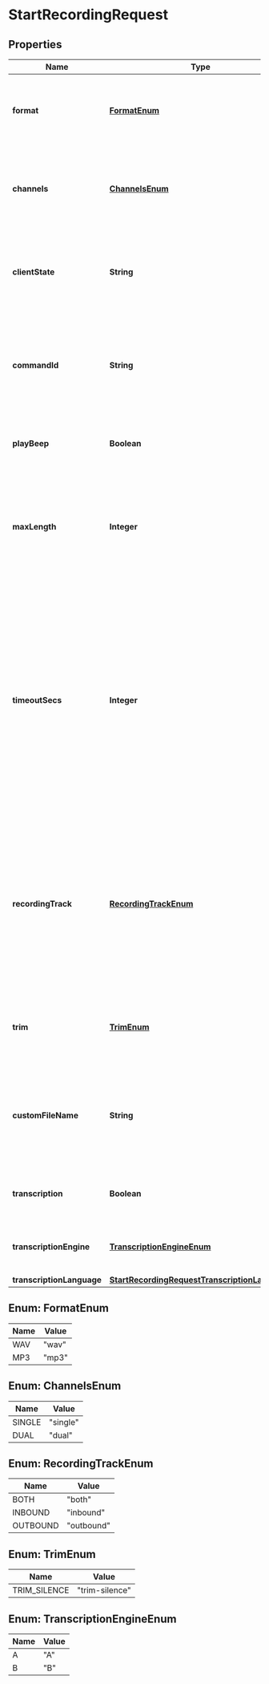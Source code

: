 

# StartRecordingRequest


## Properties

| Name | Type | Description | Notes |
|------------ | ------------- | ------------- | -------------|
|**format** | [**FormatEnum**](#FormatEnum) | The audio file format used when storing the call recording. Can be either &#x60;mp3&#x60; or &#x60;wav&#x60;. |  |
|**channels** | [**ChannelsEnum**](#ChannelsEnum) | When &#x60;dual&#x60;, final audio file will be stereo recorded with the first leg on channel A, and the rest on channel B. |  |
|**clientState** | **String** | Use this field to add state to every subsequent webhook. It must be a valid Base-64 encoded string. |  [optional] |
|**commandId** | **String** | Use this field to avoid duplicate commands. Telnyx will ignore any command with the same &#x60;command_id&#x60; for the same &#x60;call_control_id&#x60;. |  [optional] |
|**playBeep** | **Boolean** | If enabled, a beep sound will be played at the start of a recording. |  [optional] |
|**maxLength** | **Integer** | Defines the maximum length for the recording in seconds. The minimum value is 0. The maximum value is 14400. The default value is 0 (infinite) |  [optional] |
|**timeoutSecs** | **Integer** | The number of seconds that Telnyx will wait for the recording to be stopped if silence is detected. The timer only starts when the speech is detected. Please note that call transcription is used to detect silence and the related charge will be applied. The minimum value is 0. The default value is 0 (infinite) |  [optional] |
|**recordingTrack** | [**RecordingTrackEnum**](#RecordingTrackEnum) | The audio track to be recorded. Can be either &#x60;both&#x60;, &#x60;inbound&#x60; or &#x60;outbound&#x60;. If only single track is specified (&#x60;inbound&#x60;, &#x60;outbound&#x60;), &#x60;channels&#x60; configuration is ignored and it will be recorded as mono (single channel). |  [optional] |
|**trim** | [**TrimEnum**](#TrimEnum) | When set to &#x60;trim-silence&#x60;, silence will be removed from the beginning and end of the recording. |  [optional] |
|**customFileName** | **String** | The custom recording file name to be used instead of the default &#x60;call_leg_id&#x60;. Telnyx will still add a Unix timestamp suffix. |  [optional] |
|**transcription** | **Boolean** | Enable post recording transcription. The default value is false. |  [optional] |
|**transcriptionEngine** | [**TranscriptionEngineEnum**](#TranscriptionEngineEnum) | Engine to use for speech recognition. &#x60;A&#x60; - &#x60;Google&#x60;, &#x60;B&#x60; - &#x60;Telnyx&#x60;. |  [optional] |
|**transcriptionLanguage** | [**StartRecordingRequestTranscriptionLanguage**](StartRecordingRequestTranscriptionLanguage.md) |  |  [optional] |



## Enum: FormatEnum

| Name | Value |
|---- | -----|
| WAV | &quot;wav&quot; |
| MP3 | &quot;mp3&quot; |



## Enum: ChannelsEnum

| Name | Value |
|---- | -----|
| SINGLE | &quot;single&quot; |
| DUAL | &quot;dual&quot; |



## Enum: RecordingTrackEnum

| Name | Value |
|---- | -----|
| BOTH | &quot;both&quot; |
| INBOUND | &quot;inbound&quot; |
| OUTBOUND | &quot;outbound&quot; |



## Enum: TrimEnum

| Name | Value |
|---- | -----|
| TRIM_SILENCE | &quot;trim-silence&quot; |



## Enum: TranscriptionEngineEnum

| Name | Value |
|---- | -----|
| A | &quot;A&quot; |
| B | &quot;B&quot; |




